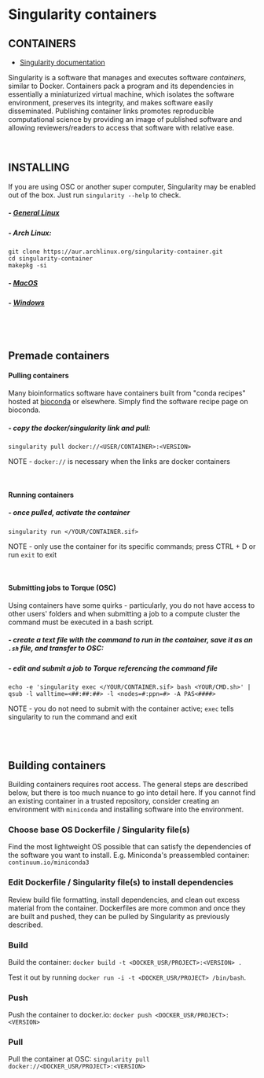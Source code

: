 # Singularity containers

## CONTAINERS
- [Singularity documentation](https://sylabs.io/guides/3.6/user-guide/)

Singularity is a software that manages and executes software *containers*, similar to Docker. Containers pack a program and its dependencies in essentially a miniaturized virtual machine, which isolates the software environment, preserves its integrity, and makes software easily disseminated. Publishing container links promotes reproducible computational science by providing an image of published software and allowing reviewers/readers to access that software with relative ease. 

<br />

## INSTALLING
If you are using OSC or another super computer, Singularity may be enabled out of the box. Just run `singularity --help` to check.

##### - [General Linux](https://singularity.lbl.gov/install-linux)
##### - Arch Linux:
```
git clone https://aur.archlinux.org/singularity-container.git
cd singularity-container
makepkg -si
```
##### - [MacOS](https://singularity.lbl.gov/install-mac)
##### - [Windows](https://singularity.lbl.gov/install-windows)

<br /><br />

## Premade containers
#### Pulling containers
Many bioinformatics software have containers built from "conda recipes" hosted at [bioconda](https://bioconda.github.io/) or elsewhere. Simply find the software recipe page on bioconda.
##### - copy the docker/singularity link and pull:
```
singularity pull docker://<USER/CONTAINER>:<VERSION>
```
NOTE - `docker://` is necessary when the links are docker containers

<br />

#### Running containers
##### - once pulled, activate the container
```
singularity run </YOUR/CONTAINER.sif>
```
NOTE - only use the container for its specific commands; press CTRL + D or run `exit` to exit

<br />

#### Submitting jobs to Torque (OSC)
Using containers have some quirks - particularly, you do not have access to other users' folders and when submitting a job to a compute cluster the command must be executed in a bash script.

##### - create a text file with the command to run in the container, save it as an `.sh` file, and transfer to OSC:

##### - edit and submit a job to Torque referencing the command file
```
echo -e 'singularity exec </YOUR/CONTAINER.sif> bash <YOUR/CMD.sh>' | qsub -l walltime=<##:##:##> -l <nodes=#:ppn=#> -A PAS<####>
```
NOTE - you do not need to submit with the container active; `exec` tells singularity to run the command and exit

<br /><br />

## Building containers
Building containers requires root access. The general steps are described below, but there is too much nuance to go into detail here. If you cannot find an existing container in a trusted repository, consider creating an environment with `miniconda` and installing software into the environment.


### Choose base OS Dockerfile / Singularity file(s)
Find the most lightweight OS possible that can satisfy the dependencies of the software you want to install. E.g. Miniconda's preassembled container: `continuum.io/miniconda3`

### Edit Dockerfile / Singularity file(s) to install dependencies
Review build file formatting, install dependencies, and clean out excess material from the container. Dockerfiles are more common and once they are built and pushed, they can be pulled by Singularity as previously described.

### Build
Build the container: `docker build -t <DOCKER_USR/PROJECT>:<VERSION> .` 

Test it out by running `docker run -i -t <DOCKER_USR/PROJECT> /bin/bash`.

### Push
Push the container to docker.io: `docker push <DOCKER_USR/PROJECT>:<VERSION>`

### Pull
Pull the container at OSC: `singularity pull docker://<DOCKER_USR/PROJECT>:<VERSION>`
